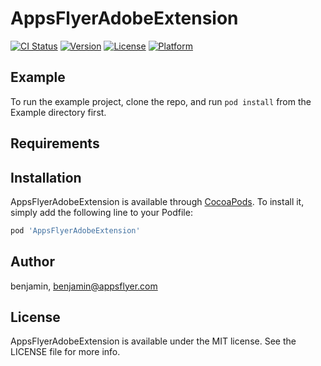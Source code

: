 # AppsFlyerAdobeExtension

[![CI Status](https://img.shields.io/travis/benjamin/AppsFlyerAdobeExtension.svg?style=flat)](https://travis-ci.org/benjamin/AppsFlyerAdobeExtension)
[![Version](https://img.shields.io/cocoapods/v/AppsFlyerAdobeExtension.svg?style=flat)](https://cocoapods.org/pods/AppsFlyerAdobeExtension)
[![License](https://img.shields.io/cocoapods/l/AppsFlyerAdobeExtension.svg?style=flat)](https://cocoapods.org/pods/AppsFlyerAdobeExtension)
[![Platform](https://img.shields.io/cocoapods/p/AppsFlyerAdobeExtension.svg?style=flat)](https://cocoapods.org/pods/AppsFlyerAdobeExtension)

## Example

To run the example project, clone the repo, and run `pod install` from the Example directory first.

## Requirements

## Installation

AppsFlyerAdobeExtension is available through [CocoaPods](https://cocoapods.org). To install
it, simply add the following line to your Podfile:

```ruby
pod 'AppsFlyerAdobeExtension'
```

## Author

benjamin, benjamin@appsflyer.com

## License

AppsFlyerAdobeExtension is available under the MIT license. See the LICENSE file for more info.
